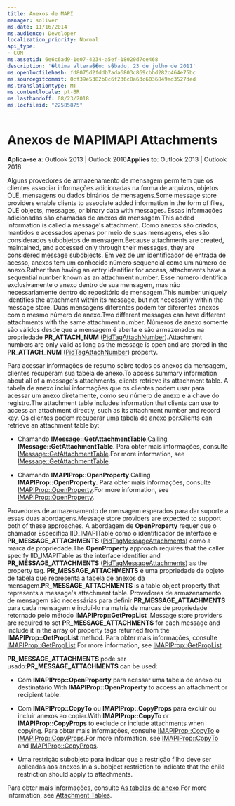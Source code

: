 ```yaml
---
title: Anexos de MAPI
manager: soliver
ms.date: 11/16/2014
ms.audience: Developer
localization_priority: Normal
api_type:
- COM
ms.assetid: 6e6c6ad9-1e07-4234-a5ef-18020d7ce468
description: '�ltima altera��o: s�bado, 23 de julho de 2011'
ms.openlocfilehash: fd8075d2fddb7ada6803c869cbbd282c464e75bc
ms.sourcegitcommit: 0cf39e5382b8c6f236c8a63c6036849ed3527ded
ms.translationtype: MT
ms.contentlocale: pt-BR
ms.lasthandoff: 08/23/2018
ms.locfileid: "22585875"
---
```

# <a name="mapi-attachments"></a><span data-ttu-id="4e92f-103">Anexos de MAPI</span><span class="sxs-lookup"><span data-stu-id="4e92f-103">MAPI Attachments</span></span>

  
  
<span data-ttu-id="4e92f-104">**Aplica-se a**: Outlook 2013 | Outlook 2016</span><span class="sxs-lookup"><span data-stu-id="4e92f-104">**Applies to**: Outlook 2013 | Outlook 2016</span></span> 
  
<span data-ttu-id="4e92f-105">Alguns provedores de armazenamento de mensagem permitem que os clientes associar informações adicionadas na forma de arquivos, objetos OLE, mensagens ou dados binários de mensagens.</span><span class="sxs-lookup"><span data-stu-id="4e92f-105">Some message store providers enable clients to associate added information in the form of files, OLE objects, messages, or binary data with messages.</span></span> <span data-ttu-id="4e92f-106">Essas informações adicionadas são chamadas de anexos da mensagem.</span><span class="sxs-lookup"><span data-stu-id="4e92f-106">This added information is called a message's attachment.</span></span> <span data-ttu-id="4e92f-107">Como anexos são criados, mantidos e acessados apenas por meio de suas mensagens, eles são considerados subobjetos de mensagem.</span><span class="sxs-lookup"><span data-stu-id="4e92f-107">Because attachments are created, maintained, and accessed only through their messages, they are considered message subobjects.</span></span> <span data-ttu-id="4e92f-108">Em vez de um identificador de entrada de acesso, anexos tem um conhecido número sequencial como um número de anexo.</span><span class="sxs-lookup"><span data-stu-id="4e92f-108">Rather than having an entry identifier for access, attachments have a sequential number known as an attachment number.</span></span> <span data-ttu-id="4e92f-109">Esse número identifica exclusivamente o anexo dentro de sua mensagem, mas não necessariamente dentro do repositório de mensagem.</span><span class="sxs-lookup"><span data-stu-id="4e92f-109">This number uniquely identifies the attachment within its message, but not necessarily within the message store.</span></span> <span data-ttu-id="4e92f-110">Duas mensagens diferentes podem ter diferentes anexos com o mesmo número de anexo.</span><span class="sxs-lookup"><span data-stu-id="4e92f-110">Two different messages can have different attachments with the same attachment number.</span></span> <span data-ttu-id="4e92f-111">Números de anexo somente são válidos desde que a mensagem é aberta e são armazenados na propriedade **PR_ATTACH_NUM** ([PidTagAttachNumber](pidtagattachnumber-canonical-property.md)).</span><span class="sxs-lookup"><span data-stu-id="4e92f-111">Attachment numbers are only valid as long as the message is open and are stored in the **PR_ATTACH_NUM** ([PidTagAttachNumber](pidtagattachnumber-canonical-property.md)) property.</span></span>
  
<span data-ttu-id="4e92f-112">Para acessar informações de resumo sobre todos os anexos da mensagem, clientes recuperam sua tabela de anexo.</span><span class="sxs-lookup"><span data-stu-id="4e92f-112">To access summary information about all of a message's attachments, clients retrieve its attachment table.</span></span> <span data-ttu-id="4e92f-113">A tabela de anexo inclui informações que os clientes podem usar para acessar um anexo diretamente, como seu número de anexo e a chave do registro.</span><span class="sxs-lookup"><span data-stu-id="4e92f-113">The attachment table includes information that clients can use to access an attachment directly, such as its attachment number and record key.</span></span> <span data-ttu-id="4e92f-114">Os clientes podem recuperar uma tabela de anexo por:</span><span class="sxs-lookup"><span data-stu-id="4e92f-114">Clients can retrieve an attachment table by:</span></span>
  
- <span data-ttu-id="4e92f-115">Chamando **IMessage::GetAttachmentTable**.</span><span class="sxs-lookup"><span data-stu-id="4e92f-115">Calling **IMessage::GetAttachmentTable**.</span></span> <span data-ttu-id="4e92f-116">Para obter mais informações, consulte [IMessage::GetAttachmentTable](imessage-getattachmenttable.md).</span><span class="sxs-lookup"><span data-stu-id="4e92f-116">For more information, see [IMessage::GetAttachmentTable](imessage-getattachmenttable.md).</span></span>
    
- <span data-ttu-id="4e92f-117">Chamando **IMAPIProp::OpenProperty**.</span><span class="sxs-lookup"><span data-stu-id="4e92f-117">Calling **IMAPIProp::OpenProperty**.</span></span> <span data-ttu-id="4e92f-118">Para obter mais informações, consulte [IMAPIProp::OpenProperty](imapiprop-openproperty.md).</span><span class="sxs-lookup"><span data-stu-id="4e92f-118">For more information, see [IMAPIProp::OpenProperty](imapiprop-openproperty.md).</span></span>
    
<span data-ttu-id="4e92f-119">Provedores de armazenamento de mensagem esperados para dar suporte a essas duas abordagens.</span><span class="sxs-lookup"><span data-stu-id="4e92f-119">Message store providers are expected to support both of these approaches.</span></span> <span data-ttu-id="4e92f-120">A abordagem de **OpenProperty** requer que o chamador Especifica IID_IMAPITable como o identificador de interface e **PR_MESSAGE_ATTACHMENTS** ([PidTagMessageAttachments](pidtagmessageattachments-canonical-property.md)) como a marca de propriedade.</span><span class="sxs-lookup"><span data-stu-id="4e92f-120">The **OpenProperty** approach requires that the caller specify IID_IMAPITable as the interface identifier and **PR_MESSAGE_ATTACHMENTS** ([PidTagMessageAttachments](pidtagmessageattachments-canonical-property.md)) as the property tag.</span></span> <span data-ttu-id="4e92f-121">**PR_MESSAGE_ATTACHMENTS** é uma propriedade de objeto de tabela que representa a tabela de anexos da mensagem.</span><span class="sxs-lookup"><span data-stu-id="4e92f-121">**PR_MESSAGE_ATTACHMENTS** is a table object property that represents a message's attachment table.</span></span> <span data-ttu-id="4e92f-122">Provedores de armazenamento de mensagem são necessárias para definir **PR_MESSAGE_ATTACHMENTS** para cada mensagem e incluí-lo na matriz de marcas de propriedade retornado pelo método **IMAPIProp::GetPropList** .</span><span class="sxs-lookup"><span data-stu-id="4e92f-122">Message store providers are required to set **PR_MESSAGE_ATTACHMENTS** for each message and include it in the array of property tags returned from the **IMAPIProp::GetPropList** method.</span></span> <span data-ttu-id="4e92f-123">Para obter mais informações, consulte [IMAPIProp::GetPropList](imapiprop-getproplist.md).</span><span class="sxs-lookup"><span data-stu-id="4e92f-123">For more information, see [IMAPIProp::GetPropList](imapiprop-getproplist.md).</span></span>
  
 <span data-ttu-id="4e92f-124">**PR_MESSAGE_ATTACHMENTS** pode ser usado:</span><span class="sxs-lookup"><span data-stu-id="4e92f-124">**PR_MESSAGE_ATTACHMENTS** can be used:</span></span> 
  
- <span data-ttu-id="4e92f-125">Com **IMAPIProp::OpenProperty** para acessar uma tabela de anexo ou destinatário.</span><span class="sxs-lookup"><span data-stu-id="4e92f-125">With **IMAPIProp::OpenProperty** to access an attachment or recipient table.</span></span> 
    
- <span data-ttu-id="4e92f-126">Com **IMAPIProp::CopyTo** ou **IMAPIProp::CopyProps** para excluir ou incluir anexos ao copiar.</span><span class="sxs-lookup"><span data-stu-id="4e92f-126">With **IMAPIProp::CopyTo** or **IMAPIProp::CopyProps** to exclude or include attachments when copying.</span></span> <span data-ttu-id="4e92f-127">Para obter mais informações, consulte [IMAPIProp::CopyTo](imapiprop-copyto.md) e [IMAPIProp::CopyProps](imapiprop-copyprops.md).</span><span class="sxs-lookup"><span data-stu-id="4e92f-127">For more information, see [IMAPIProp::CopyTo](imapiprop-copyto.md) and [IMAPIProp::CopyProps](imapiprop-copyprops.md).</span></span>
    
- <span data-ttu-id="4e92f-128">Uma restrição subobjeto para indicar que a restrição filho deve ser aplicadas aos anexos.</span><span class="sxs-lookup"><span data-stu-id="4e92f-128">In a subobject restriction to indicate that the child restriction should apply to attachments.</span></span>
    
<span data-ttu-id="4e92f-129">Para obter mais informações, consulte [As tabelas de anexo](attachment-tables.md).</span><span class="sxs-lookup"><span data-stu-id="4e92f-129">For more information, see [Attachment Tables](attachment-tables.md).</span></span>
  

